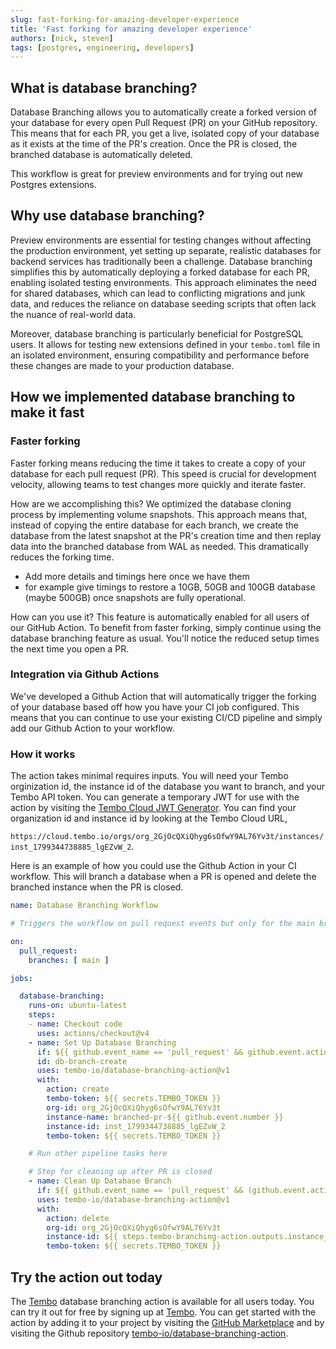 ```yaml
---
slug: fast-forking-for-amazing-developer-experience
title: 'Fast forking for amazing developer experience'
authors: [nick, steven]
tags: [postgres, engineering, developers]
---
```


## What is database branching?

Database Branching allows you to automatically create a forked version of your database for every open Pull Request (PR) on your GitHub repository. This means that for each PR, you get a live, isolated copy of your database as it exists at the time of the PR's creation. Once the PR is closed, the branched database is automatically deleted.

This workflow is great for preview environments and for trying out new Postgres extensions.

## Why use database branching?

Preview environments are essential for testing changes without affecting the production environment, yet setting up separate, realistic databases for backend services has traditionally been a challenge. Database branching simplifies this by automatically deploying a forked database for each PR, enabling isolated testing environments. This approach eliminates the need for shared databases, which can lead to conflicting migrations and junk data, and reduces the reliance on database seeding scripts that often lack the nuance of real-world data.

Moreover, database branching is particularly beneficial for PostgreSQL users. It allows for testing new extensions defined in your `tembo.toml` file in an isolated environment, ensuring compatibility and performance before these changes are made to your production database.

## How we implemented database branching to make it fast

### Faster forking

Faster forking means reducing the time it takes to create a copy of your database for each pull request (PR). This speed is crucial for development velocity, allowing teams to test changes more quickly and iterate faster.

How are we accomplishing this? We optimized the database cloning process by implementing volume snapshots. This approach means that, instead of copying the entire database for each branch, we create the database from the latest snapshot at the PR's creation time and then replay data into the branched database from WAL as needed. This dramatically reduces the forking time.

<!--
This bullet points are to be filled in later once we can have more details on the timings and the process.
-->
* Add more details and timings here once we have them
* for example give timings to restore a 10GB, 50GB and 100GB database (maybe 500GB) once snapshots are fully operational.

How can you use it? This feature is automatically enabled for all users of our GitHub Action. To benefit from faster forking, simply continue using the database branching feature as usual. You'll notice the reduced setup times the next time you open a PR.

### Integration via Github Actions

We've developed a Github Action that will automatically trigger the forking of your database based off how you have your CI job configured. This means that you can continue to use your existing CI/CD pipeline and simply add our Github Action to your workflow.

### How it works
The action takes minimal requires inputs.  You will need your Tembo orginization id, the instance id of the database you want to branch, and your Tembo API token.  You can generate a temporary JWT for use with the action by visiting the [Tembo Cloud JWT Generator](https://cloud.tembo.io/generate-jwt).  You can find your organization id and instance id by looking at the Tembo Cloud URL, 

`https://cloud.tembo.io/orgs/org_2GjOcQXiQhyg6sOfwY9AL76Yv3t/instances/inst_1799344738885_lgEZvW_2`.

Here is an example of how you could use the Github Action in your CI workflow.  This will branch a database when a PR is opened and delete the branched instance when the PR is closed.

```yaml
name: Database Branching Workflow

# Triggers the workflow on pull request events but only for the main branch

on:
  pull_request:
    branches: [ main ]

jobs:

  database-branching:
    runs-on: ubuntu-latest
    steps:
    - name: Checkout code
      uses: actions/checkout@v4
    - name: Set Up Database Branching
      if: ${{ github.event_name == 'pull_request' && github.event.action == 'opened' }}
      id: db-branch-create
      uses: tembo-io/database-branching-action@v1
      with:
        action: create
        tembo-token: ${{ secrets.TEMBO_TOKEN }}
        org-id: org_2GjOcQXiQhyg6sOfwY9AL76Yv3t
        instance-name: branched-pr-${{ github.event.number }}
        instance-id: inst_1799344738885_lgEZvW_2
        tembo-token: ${{ secrets.TEMBO_TOKEN }}

    # Run other pipeline tasks here

    # Step for cleaning up after PR is closed
    - name: Clean Up Database Branch
      if: ${{ github.event_name == 'pull_request' && (github.event.action == 'closed' || github.event.action == 'merged') }}
      uses: tembo-io/database-branching-action@v1
      with:
        action: delete
        org-id: org_2GjOcQXiQhyg6sOfwY9AL76Yv3t
        instance-id: ${{ steps.tembo-branching-action.outputs.instance_id }}
        tembo-token: ${{ secrets.TEMBO_TOKEN }}
```

## Try the action out today

The [Tembo](https://tembo.io) database branching action is available for all users today.  You can try it out for free by signing up at [Tembo](https://cloud.tembo.io). You can get started with the action by adding it to your project by visiting the [GitHub Marketplace](https://github.com/marketplace/actions/tembo-database-branching-action) and by visiting the Github repository [tembo-io/database-branching-action](https://github.com/tembo-io/database-branching-action).  
